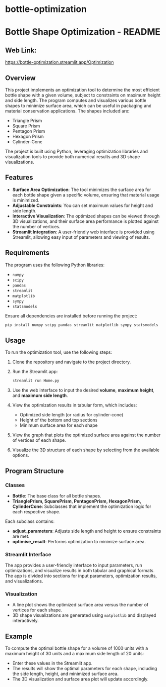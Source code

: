 # bottle-optimization

# Bottle Shape Optimization - README

## Web Link:
https://bottle-optimization.streamlit.app/Optimization

## Overview
This project implements an optimization tool to determine the most efficient bottle shape with a given volume, subject to constraints on maximum height and side length. The program computes and visualizes various bottle shapes to minimize surface area, which can be useful in packaging and material conservation applications. The shapes included are:

- Triangle Prism
- Square Prism
- Pentagon Prism
- Hexagon Prism
- Cylinder-Cone

The project is built using Python, leveraging optimization libraries and visualization tools to provide both numerical results and 3D shape visualizations.

## Features
- **Surface Area Optimization**: The tool minimizes the surface area for each bottle shape given a specific volume, ensuring that material usage is minimized.
- **Adjustable Constraints**: You can set maximum values for height and side length.
- **Interactive Visualization**: The optimized shapes can be viewed through 3D visualizations, and their surface area performance is plotted against the number of vertices.
- **Streamlit Integration**: A user-friendly web interface is provided using Streamlit, allowing easy input of parameters and viewing of results.

## Requirements
The program uses the following Python libraries:
- `numpy`
- `scipy`
- `pandas`
- `streamlit`
- `matplotlib`
- `sympy`
- `statsmodels`

Ensure all dependencies are installed before running the project:
```bash
pip install numpy scipy pandas streamlit matplotlib sympy statsmodels
```

## Usage
To run the optimization tool, use the following steps:

1. Clone the repository and navigate to the project directory.
2. Run the Streamlit app:
   ```bash
   streamlit run Home.py
   ```
3. Use the web interface to input the desired **volume**, **maximum height**, and **maximum side length**.
4. View the optimization results in tabular form, which includes:
   - Optimized side length (or radius for cylinder-cone)
   - Height of the bottom and top sections
   - Minimum surface area for each shape

5. View the graph that plots the optimized surface area against the number of vertices of each shape.
6. Visualize the 3D structure of each shape by selecting from the available options.

## Program Structure

### Classes
- **Bottle**: The base class for all bottle shapes.
- **TrianglePrism, SquarePrism, PentagonPrism, HexagonPrism, CylinderCone**: Subclasses that implement the optimization logic for each respective shape.

Each subclass contains:
- **adjust_parameters**: Adjusts side length and height to ensure constraints are met.
- **optimise_result**: Performs optimization to minimize surface area.

### Streamlit Interface
The app provides a user-friendly interface to input parameters, run optimizations, and visualize results in both tabular and graphical formats. The app is divided into sections for input parameters, optimization results, and visualizations.

### Visualization
- A line plot shows the optimized surface area versus the number of vertices for each shape.
- 3D shape visualizations are generated using `matplotlib` and displayed interactively.

## Example
To compute the optimal bottle shape for a volume of 1000 units with a maximum height of 30 units and a maximum side length of 20 units:
- Enter these values in the Streamlit app.
- The results will show the optimal parameters for each shape, including the side length, height, and minimized surface area.
- The 3D visualization and surface area plot will update accordingly.
